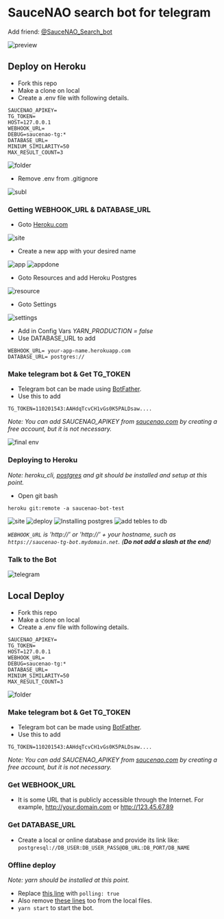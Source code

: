 # SauceNAO search bot for telegram

Add friend: [@SauceNAO_Search_bot](https://t.me/SauceNAO_Search_bot)

![preview](https://i.imgur.com/QTeACMz.png)

## Deploy on Heroku
- Fork this repo
- Make a clone on local
- Create a .env file with following details.
```env
SAUCENAO_APIKEY=
TG_TOKEN=
HOST=127.0.0.1
WEBHOOK_URL=
DEBUG=saucenao-tg:*
DATABASE_URL=
MINIUM_SIMILARITY=50
MAX_RESULT_COUNT=3
```

![folder](https://imgur.com/8cyw56g.png)

- Remove .env from .gitignore

![subl](https://imgur.com/xuAc9F1.png)

### Getting WEBHOOK_URL & DATABASE_URL

- Goto [Heroku.com](https://signup.heroku.com/)

![site](https://imgur.com/4PT9yLd.png)

- Create a new app with your desired name

![app](https://imgur.com/HIrtMHc.png)
![appdone](https://imgur.com/XX0H220.png)

- Goto Resources and add Heroku Postgres

![resource](https://imgur.com/ku7F6hn.png)

- Goto Settings

![settings](https://imgur.com/JuQvMhQ.png)

- Add in Config Vars *YARN_PRODUCTION = false*
- Use DATABASE_URL to add 
```
WEBHOOK_URL= your-app-name.herokuapp.com
DATABASE_URL= postgres://
```

### Make telegram bot & Get TG_TOKEN

- Telegram bot can be made using [BotFather](https://core.telegram.org/bots#6-botfather).
- Use this to add 
```
TG_TOKEN=110201543:AAHdqTcvCH1vGs0K5PALDsaw....
```
_Note: You can add SAUCENAO_APIKEY from [saucenao.com](https://saucenao.com/user.php?page=search-api) by creating a free account, but it is not necessary._

![final env](https://imgur.com/m7S3AE4.png)

### Deploying to Heroku

_Note: heroku_cli, [postgres](https://devcenter.heroku.com/articles/heroku-postgresql#local-setup) and git should be installed and setup at this point._
- Open git bash
```
heroku git:remote -a saucenao-bot-test
```

![site](https://imgur.com/7m87H3M.png)
![deploy](https://imgur.com/jj1cyDl.png)
![Installing postgres](https://imgur.com/WShPuG3.png)
![add tebles to db](https://imgur.com/SN9Ni4L.png)

_`WEBHOOK_URL` is 'http://' or 'http://' + your hostname, such as `https://saucenao-tg-bot.mydomain.net`. (***Do not add a slash at the end***)_

### Talk to the Bot

![telegram](https://imgur.com/8qf8mGm.png)

## Local Deploy
- Fork this repo
- Make a clone on local
- Create a .env file with following details.
```env
SAUCENAO_APIKEY=
TG_TOKEN=
HOST=127.0.0.1
WEBHOOK_URL=
DEBUG=saucenao-tg:*
DATABASE_URL=
MINIUM_SIMILARITY=50
MAX_RESULT_COUNT=3
```

![folder](https://imgur.com/8cyw56g.png)

### Make telegram bot & Get TG_TOKEN

- Telegram bot can be made using [BotFather](https://core.telegram.org/bots#6-botfather).
- Use this to add 
```
TG_TOKEN=110201543:AAHdqTcvCH1vGs0K5PALDsaw....
```
_Note: You can add SAUCENAO_APIKEY from [saucenao.com](https://saucenao.com/user.php?page=search-api) by creating a free account, but it is not necessary._

### Get WEBHOOK_URL
- It is some URL that is publicly accessible through the Internet. For example, http://your.domain.com or http://123.45.67.89

### Get DATABASE_URL
- Create a local or online database and provide its link like:
```postgresql://DB_USER:DB_USER_PASS@DB_URL:DB_PORT/DB_NAME```

### Offline deploy
_Note: yarn should be installed at this point._
- Replace [this line](https://github.com/maple3142/saucenao-search-tgbot/blob/master/src/index.ts#L20) with `polling: true`
- Also remove [these lines](https://github.com/maple3142/saucenao-search-tgbot/blob/master/src/index.ts#L23-L26) too from the local files.
- `yarn start` to start the bot.
